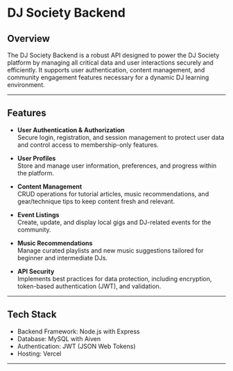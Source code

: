 # DJ Society Backend

## Overview

The DJ Society Backend is a robust API designed to power the DJ Society platform by managing all critical data and user interactions securely and efficiently. It supports user authentication, content management, and community engagement features necessary for a dynamic DJ learning environment.

---

## Features

- **User Authentication & Authorization**  
  Secure login, registration, and session management to protect user data and control access to membership-only features.

- **User Profiles**  
  Store and manage user information, preferences, and progress within the platform.

- **Content Management**  
  CRUD operations for tutorial articles, music recommendations, and gear/technique tips to keep content fresh and relevant.

- **Event Listings**  
  Create, update, and display local gigs and DJ-related events for the community.

- **Music Recommendations**  
  Manage curated playlists and new music suggestions tailored for beginner and intermediate DJs.

- **API Security**  
  Implements best practices for data protection, including encryption, token-based authentication (JWT), and validation.

---

## Tech Stack

- Backend Framework: Node.js with Express  
- Database: MySQL with Aiven  
- Authentication: JWT (JSON Web Tokens)  
- Hosting: Vercel

---

